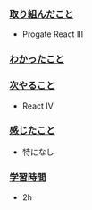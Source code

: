 ### <u>取り組んだこと</u>
- Progate React Ⅲ 

### <u>わかったこと</u>


### <u>次やること</u>
- React Ⅳ

### <u>感じたこと</u>
- 特になし

### <u>学習時間</u>
- 2h